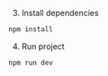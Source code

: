 












3. Install dependencies

```bash
npm install
```

4. Run project

```bash
npm run dev
```
